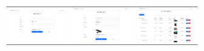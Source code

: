 <table>
  <tr>
    <td align="center"><img alt="coding" width="400" src="https://github.com/Amantha96/SuperSeller/blob/master/wwwroot/Screen%20Shots/Add%20New%20Product.png"></td>
    <td align="center"><img alt="coding" width="400" src="https://github.com/Amantha96/SuperSeller/blob/master/wwwroot/Screen%20Shots/Edit%20Productt.png"></td>
    <td align="center"><img alt="coding" width="400" src="https://github.com/Amantha96/SuperSeller/blob/master/wwwroot/Screen%20Shots/Prodcut%20list.png"></td>
  </tr>
</table>




 

